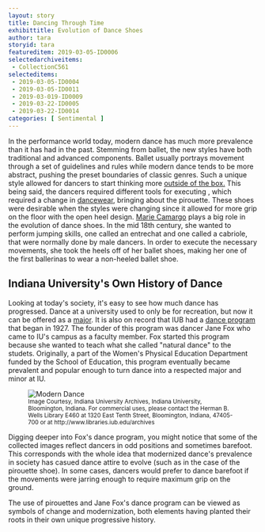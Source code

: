 ```yaml
---
layout: story
title: Dancing Through Time
exhibittitle: Evolution of Dance Shoes
author: tara
storyid: tara
featureditem: 2019-03-05-ID0006
selectedarchiveitems:
 - CollectionC561
selecteditems:
 - 2019-03-05-ID0004
 - 2019-03-05-ID0011
 - 2019-03-019-ID0009
 - 2019-03-22-ID0005
 - 2019-03-22-ID0014
categories: [ Sentimental ]
---
```


In the performance world today, modern dance has much more prevalence than it has had in the past. Stemming from ballet, the new styles have both traditional and advanced components. Ballet usually portrays movement through a set of guidelines and rules while modern dance tends to be more abstract, pushing the preset boundaries of classic genres. Such a unique style allowed for dancers to start thinking more [outside of the box.](https://www.jstor.org/stable/3849882) This being said, the dancers required different tools for executing , which required a change in [dancewear,](https://www.jstor.org/stable/40259742?seq=1#metadata_info_tab_contents) bringing about the pirouette. These shoes were desirable when the styles were changing since it allowed for more grip on the floor with the open heel design. [Marie Camargo](https://www.britannica.com/biography/Marie-Camargo) plays a big role in the evolution of dance shoes. In the mid 18th century, she wanted to perform jumping skills, one called an entrechat and one called a cabriole, that were normally done by male dancers. In order to execute the necessary movements, she took the heels off of her ballet shoes, making her one of the first ballerinas to wear a non-heeled ballet shoe.

## Indiana University's Own History of Dance

Looking at today's society, it's easy to see how much dance has progressed. Dance at a university used to only be for recreation, but now it can be offered as a [major](https://college.indiana.edu/academics/degrees-majors/major-guides/dance-bfa.html). It is also on record that IUB had a [dance program](http://purl.dlib.indiana.edu/iudl/findingaids/archives/InU-Ar-VAD4124) that began in 1927. The founder of this program was dancer Jane Fox who came to IU's campus as a faculty member. Fox started this program because she wanted to teach what she called "natural dance" to the studets. Originally, a part of the Women's Physical Education Department funded by the School of Education, this program eventually became prevalent and popular enough to turn dance into a respected major and minor at IU.

<figure>
  <img src="http://fedora.dlib.indiana.edu/fedora/get/iudl:1139660/LARGE" alt="Modern Dance"/>
  <figcaption><small>Image Courtesy, Indiana University Archives, Indiana University, Bloomington, Indiana. For commercial uses, please contact the Herman B. Wells Library E460 at 1320 East Tenth Street, Bloomington, Indiana, 47405-700 or at http://www.libraries.iub.edu/archives</small></figcaption>
</figure>

Digging deeper into Fox's dance program, you might notice that some of the collected images reflect dancers in odd positions and sometimes barefoot. This corresponds with the whole idea that modernized dance's prevalence in society has casued dance attire to evolve (such as in the case of the pirouette shoe). In some cases, dancers would prefer to dance barefoot if the movements were jarring enough to require maximum grip on the ground.

The use of pirouettes and Jane Fox's dance program can be viewed as symbols of change and modernization, both elements having planted their roots in their own unique progressive history.
